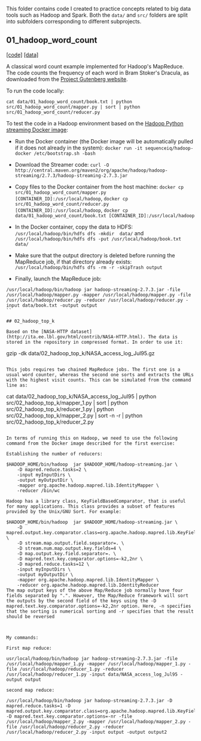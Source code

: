 This folder contains code I created to practice concepts related to big data tools such as Hadoop and Spark. Both the `data/` and `src/` folders are split into subfolders corresponding to different subprojects. 

## 01_hadoop_word_count

[[code]](src/01_hadoop_word_count/)
[[data]](data/01_hadoop_word_count/)

A classical word count example implemented for Hadoop's MapReduce. The code counts the frequency of each word in Bram Stoker's Dracula, as downloaded from the [Project Gutenberg website](https://www.gutenberg.org/).

To run the code locally:

```
cat data/01_hadoop_word_count/book.txt | python src/01_hadoop_word_count/mapper.py | sort | python src/01_hadoop_word_count/reducer.py
```

To test the code in a Hadoop environment based on the [Hadoop Python streaming Docker image](https://github.com/audip/hadoop-python-streaming):

* Run the Docker container (the Docker image will be automatically pulled if it does not already in the system): `docker run -it sequenceiq/hadoop-docker /etc/bootstrap.sh -bash`
* Download the Streamer code: `curl -O http://central.maven.org/maven2/org/apache/hadoop/hadoop-streaming/2.7.3/hadoop-streaming-2.7.3.jar` 
* Copy files to the Docker container from the host machine: `docker cp src/01_hadoop_word_count/mapper.py [CONTAINER_ID]:/usr/local/hadoop`, `docker cp src/01_hadoop_word_count/reducer.py [CONTAINER_ID]:/usr/local/hadoop`, `docker cp data/01_hadoop_word_count/book.txt [CONTAINER_ID]:/usr/local/hadoop`
* In the Docker container, copy the data to HDFS: `/usr/local/hadoop/bin/hdfs dfs -mkdir  data/` and `/usr/local/hadoop/bin/hdfs dfs -put /usr/local/hadoop/book.txt data/`
* Make sure that the output directory is deleted before running the MapReduce job, if that directory already exists: `/usr/local/hadoop/bin/hdfs dfs -rm -r -skipTrash output`

* Finally, launch the MapReduce job:

```
/usr/local/hadoop/bin/hadoop jar hadoop-streaming-2.7.3.jar -file /usr/local/hadoop/mapper.py -mapper /usr/local/hadoop/mapper.py -file /usr/local/hadoop/reducer.py -reducer /usr/local/hadoop/reducer.py -input data/book.txt -output output
``

## 02_hadoop_top_k

Based on the [NASA-HTTP dataset](http://ita.ee.lbl.gov/html/contrib/NASA-HTTP.html). The data is stored in the repository in compressed format. In order to use it:

```
gzip -dk data/02_hadoop_top_k/NASA_access_log_Jul95.gz
```

This jobs requires two chained MapReduce jobs. The first one is a usual word counter, whereas the second one sorts and extracts the URLs with the highest visit counts. This can be simulated from the command line as:

```
cat data/02_hadoop_top_k/NASA_access_log_Jul95 | python src/02_hadoop_top_k/mapper_1.py | sort | python src/02_hadoop_top_k/reducer_1.py | python src/02_hadoop_top_k/mapper_2.py | sort -n -r | python src/02_hadoop_top_k/reducer_2.py
```

In terms of running this on Hadoop, we need to use the following command from the Docker image described for the first exercise:

Establishing the number of reducers:

$HADOOP_HOME/bin/hadoop  jar $HADOOP_HOME/hadoop-streaming.jar \
    -D mapred.reduce.tasks=2 \
    -input myInputDirs \
    -output myOutputDir \
    -mapper org.apache.hadoop.mapred.lib.IdentityMapper \
    -reducer /bin/wc 

Hadoop has a library class, KeyFieldBasedComparator, that is useful for many applications. This class provides a subset of features provided by the Unix/GNU Sort. For example:

$HADOOP_HOME/bin/hadoop  jar $HADOOP_HOME/hadoop-streaming.jar \
    -D mapred.output.key.comparator.class=org.apache.hadoop.mapred.lib.KeyFieldBasedComparator \
    -D stream.map.output.field.separator=. \
    -D stream.num.map.output.key.fields=4 \
    -D map.output.key.field.separator=. \
    -D mapred.text.key.comparator.options=-k2,2nr \
    -D mapred.reduce.tasks=12 \
    -input myInputDirs \
    -output myOutputDir \
    -mapper org.apache.hadoop.mapred.lib.IdentityMapper \
    -reducer org.apache.hadoop.mapred.lib.IdentityReducer 
The map output keys of the above Map/Reduce job normally have four fields separated by ".". However, the Map/Reduce framework will sort the outputs by the second field of the keys using the -D mapred.text.key.comparator.options=-k2,2nr option. Here, -n specifies that the sorting is numerical sorting and -r specifies that the result should be reversed



My commands:

First map reduce:

usr/local/hadoop/bin/hadoop jar hadoop-streaming-2.7.3.jar -file /usr/local/hadoop/mapper_1.py -mapper /usr/local/hadoop/mapper_1.py -file /usr/local/hadoop/reducer_1.py -reducer /usr/local/hadoop/reducer_1.py -input data/NASA_access_log_Jul95 -output output

second map reduce:

/usr/local/hadoop/bin/hadoop jar hadoop-streaming-2.7.3.jar -D mapred.reduce.tasks=1 -D mapred.output.key.comparator.class=org.apache.hadoop.mapred.lib.KeyFieldBasedComparator -D mapred.text.key.comparator.options=-nr -file /usr/local/hadoop/mapper_2.py -mapper /usr/local/hadoop/mapper_2.py -file /usr/local/hadoop/reducer_2.py -reducer /usr/local/hadoop/reducer_2.py -input output -output output2
